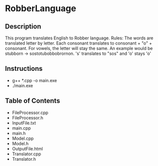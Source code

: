 # RobberLanguage

## Description
This program translates English to Robber language. 
Rules: The words are translated letter by letter. Each consonant translates to consonant + "o" + consonant. For vowels, the letter will stay the same. An example would be stubborn -> sostotubobbobrornon. 's' translates to "sos" and 'o' stays 'o'

## Instructions
- g++ *.cpp -o main.exe
- ./main.exe

## Table of Contents
- FileProcessor.cpp
- FileProcessor.h
- InputFile.txt
- main.cpp
- main.h
- Model.cpp
- Model.h
- OutputFile.html
- Translator.cpp
- Translator.h

